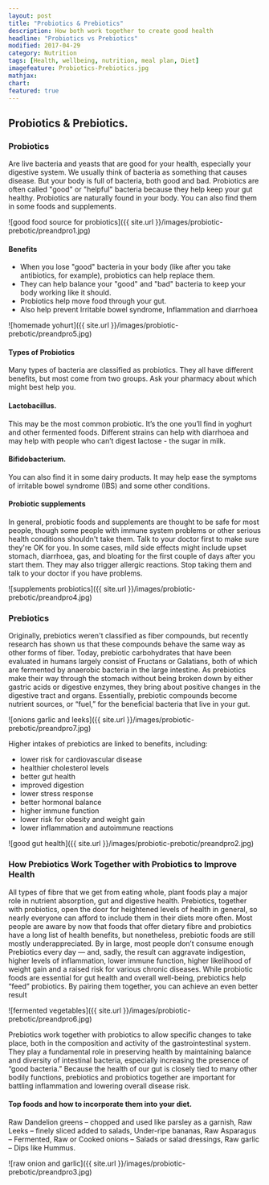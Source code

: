 ```yaml
---
layout: post
title: "Probiotics & Prebiotics"
description: How both work together to create good health 
headline: "Probiotics vs Prebiotics"
modified: 2017-04-29
category: Nutrition
tags: [Health, wellbeing, nutrition, meal plan, Diet]
imagefeature: Probiotics-Prebiotics.jpg
mathjax: 
chart:
featured: true
---
```


<style>

	

		.post-template .notepad-post-content > div:not(.notepad-post-title) p:first-child {

			    font-size: 1rem;
		
		}

		.notepad-post-title h1{

        	color: #e51843!important;
    	}

</style>

## Probiotics & Prebiotics. 

### Probiotics

Are live bacteria and yeasts that are good for your health, especially your digestive system. We usually think of bacteria as something that causes disease. But your body is full of bacteria, both good and bad. Probiotics are often called "good" or "helpful" bacteria because they help keep your gut healthy.
Probiotics are naturally found in your body. You can also find them in some foods and supplements.

![good food source for probiotics]({{ site.url }}/images/probiotic-prebotic/preandpro1.jpg)

#### Benefits

+	When you lose "good" bacteria in your body (like after you take antibiotics, for example), probiotics can help replace them.
+	They can help balance your "good" and "bad" bacteria to keep your body working like it should.
+	Probiotics help move food through your gut.
+	Also help prevent Irritable bowel syndrome, Inflammation and diarrhoea

![homemade yohurt]({{ site.url }}/images/probiotic-prebotic/preandpro5.jpg)

#### Types of Probiotics

Many types of bacteria are classified as probiotics. They all have different benefits, but most come from two groups. Ask your pharmacy about which might best help you.

#### Lactobacillus. 

This may be the most common probiotic. It’s the one you’ll find in yoghurt and other fermented foods. Different strains can help with diarrhoea and may help with people who can’t digest lactose - the sugar in milk.

#### Bifidobacterium.

You can also find it in some dairy products. It may help ease the symptoms of irritable bowel syndrome (IBS) and some other conditions.
 
#### Probiotic supplements

In general, probiotic foods and supplements are thought to be safe for most people, though some people with immune system problems or other serious health conditions shouldn't take them. Talk to your doctor first to make sure they're OK for you. In some cases, mild side effects might include upset stomach, diarrhoea, gas, and bloating for the first couple of days after you start them. They may also trigger allergic reactions. Stop taking them and talk to your doctor if you have problems.



![supplements probiotics]({{ site.url }}/images/probiotic-prebotic/preandpro4.jpg) 


### Prebiotics

Originally, prebiotics weren't classified as fiber compounds, but recently research has shown us that these compounds behave the same way as other forms of fiber. Today, prebiotic carbohydrates that have been evaluated in humans largely consist of Fructans or Galatians, both of which are fermented by anaerobic bacteria in the large intestine.
As prebiotics make their way through the stomach without being broken down by either gastric acids or digestive enzymes, they bring about positive changes in the digestive tract and organs. Essentially, prebiotic compounds become nutrient sources, or “fuel,” for the beneficial bacteria that live in your gut.
 
 ![onions garlic and leeks]({{ site.url }}/images/probiotic-prebotic/preandpro7.jpg) 

Higher intakes of prebiotics are linked to benefits, including:
 
+ lower risk for cardiovascular disease
+ healthier cholesterol levels
+ better gut health
+ improved digestion
+ lower stress response
+ better hormonal balance
+ higher immune function
+ lower risk for obesity and weight gain
+ lower inflammation and autoimmune reactions


![good gut health]({{ site.url }}/images/probiotic-prebotic/preandpro2.jpg)


### How Prebiotics Work Together with Probiotics to Improve Health

All types of fibre that we get from eating whole, plant foods play a major role in nutrient absorption, gut and digestive health. Prebiotics, together with probiotics, open the door for heightened levels of health in general, so nearly everyone can afford to include them in their diets more often.
Most people are aware by now that foods that offer dietary fibre and probiotics have a long list of health benefits, but nonetheless, prebiotic foods are still mostly underappreciated. By in large, most people don’t consume enough Prebiotics every day — and, sadly, the result can aggravate indigestion, higher levels of inflammation, lower immune function, higher likelihood of weight gain and a raised risk for various chronic diseases.
While probiotic foods are essential for gut health and overall well-being, prebiotics help “feed” probiotics. By pairing them together, you can achieve an even better result


 ![fermented vegetables]({{ site.url }}/images/probiotic-prebotic/preandpro6.jpg)
 
Prebiotics work together with probiotics to allow specific changes to take place, both in the composition and activity of the gastrointestinal system. They play a fundamental role in preserving health by maintaining balance and diversity of intestinal bacteria, especially increasing the presence of “good bacteria.” 
Because the health of our gut is closely tied to many other bodily functions, prebiotics and probiotics together are important for battling inflammation and lowering overall disease risk.

#### Top foods and how to incorporate them into your diet.
 
Raw Dandelion greens – chopped and used like parsley as a garnish,
Raw Leeks – finely sliced added to salads,
Under-ripe bananas,
Raw Asparagus – Fermented,
Raw or Cooked onions – Salads or salad dressings,
Raw garlic – Dips like Hummus.


 ![raw onion and garlic]({{ site.url }}/images/probiotic-prebotic/preandpro3.jpg)
 
 
 




 






